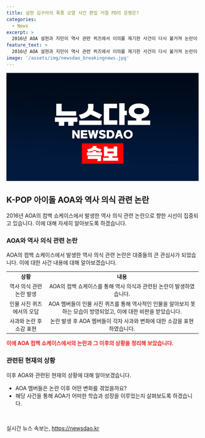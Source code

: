 ```yaml
---
title: 설현 김구라의 폭풍 오열 사건 편집 거절 PD의 운명은?
categories:
  - News
excerpt: >
  2016년 AOA 설현과 지민이 역사 관련 퀴즈에서 이의를 제기한 사건이 다시 불거져 논란이 되고 있다. 방송인 김구라가 이에 대한 이야기를 공개해 화제가 되었는데, 해당 그룹은 밝히지 않았지만, 이에 대한 논란이 AOA와 관련돼 있다고 밝혀졌다. 당시 논란으로 설현은 쇼케이스에서 눈물을 흘렸고, 지민은 사과를 했다. 현재 이 사건으로 인해 다시 논란이 불거지고 있으며, 김구라의 발언이 화제를 모으고 있다.
feature_text: >
  2016년 AOA 설현과 지민이 역사 관련 퀴즈에서 이의를 제기한 사건이 다시 불거져 논란이 되고 있다. 방송인 김구라가 이에 대한 이야기를 공개해 화제가 되었는데, 해당 그룹은 밝히지 않았지만, 이에 대한 논란이 AOA와 관련돼 있다고 밝혀졌다. 당시 논란으로 설현은 쇼케이스에서 눈물을 흘렸고, 지민은 사과를 했다. 현재 이 사건으로 인해 다시 논란이 불거지고 있으며, 김구라의 발언이 화제를 모으고 있다.
image: '/assets/img/newsdao_breakingnews.jpg'
---
```


<p><img src="/assets/img/newsdao_breakingnews.jpg" alt="bookingtag 속보" /></p>

<h2 data-ke-size="size26">K-POP 아이돌 AOA와 역사 의식 관련 논란</h2>

<p data-ke-size="size16">2016년 AOA의 컴백 쇼케이스에서 발생한 역사 의식 관련 논란으로 향한 시선이 집중되고 있습니다. 이에 대해 자세히 알아보도록 하겠습니다.</p>

<h3>AOA와 역사 의식 관련 논란</h3>

<p data-ke-size="size16">AOA의 컴백 쇼케이스에서 발생한 역사 의식 관련 논란은 대중들의 큰 관심사가 되었습니다. 이에 대한 사건 내용에 대해 알아보겠습니다.</p>

<table>
  <tr>
    <td style="text-align: center; height: 17px;"><b>상황</b></td>
    <td style="text-align: center; height: 17px;"><b>내용</b></td>
  </tr>
  <tr>
    <td style="text-align: center; height: 17px;">역사 의식 관련 논란 발생</td>
    <td style="text-align: center; height: 17px;">AOA의 컴백 쇼케이스를 통해 역사 의식과 관련된 논란이 발생하였습니다.</td>
  </tr>
  <tr>
    <td style="text-align: center; height: 17px;">인물 사진 퀴즈에서의 오답</td>
    <td style="text-align: center; height: 17px;">AOA 멤버들이 인물 사진 퀴즈를 통해 역사적인 인물을 알아보지 못하는 모습이 방영되었고, 이에 대한 비판을 받았습니다.</td>
  </tr>
  <tr>
    <td style="text-align: center; height: 17px;">사과와 논란 후 소감 표현</td>
    <td style="text-align: center; height: 17px;">논란 발생 후 AOA 멤버들이 각자 사과와 변화에 대한 소감을 표현하였습니다.</td>
  </tr>
</table>

<p><b><span style="color: #ee2323;">이에 AOA 컴백 쇼케이스에서의 논란과 그 이후의 상황을 정리해 보았습니다.</span></b></p>

<h3>관련된 현재의 상황</h3>

<p data-ke-size="size16">이후 AOA와 관련된 현재의 상황에 대해 알아보겠습니다.</p>

<ul>
    <li>AOA 멤버들은 논란 이후 어떤 변화를 겪었을까요?</li>
    <li>해당 사건을 통해 AOA가 어떠한 학습과 성장을 이루었는지 살펴보도록 하겠습니다.</li>
</ul>

<p data-ke-size="size16">&nbsp;</p>
실시간 뉴스 속보는, <a href="https://newsdao.kr" rel="dofollow">https://newsdao.kr</a>


